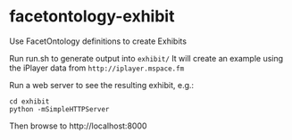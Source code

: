 facetontology-exhibit
=====================

Use FacetOntology definitions to create Exhibits

Run run.sh to generate output into `exhibit/`
It will create an example using the iPlayer data from `http://iplayer.mspace.fm`

Run a web server to see the resulting exhibit, e.g.:

    cd exhibit
    python -mSimpleHTTPServer

Then browse to http://localhost:8000

